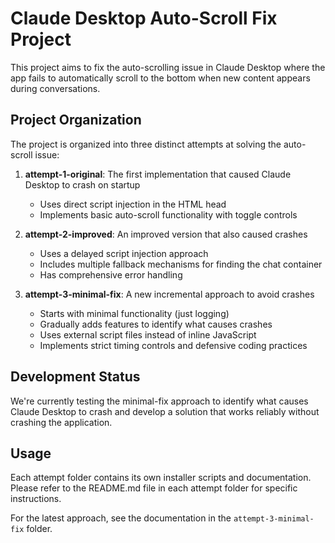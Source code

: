# Claude Desktop Auto-Scroll Fix Project

This project aims to fix the auto-scrolling issue in Claude Desktop where the app fails to automatically scroll to the bottom when new content appears during conversations.

## Project Organization

The project is organized into three distinct attempts at solving the auto-scroll issue:

1. **attempt-1-original**: The first implementation that caused Claude Desktop to crash on startup
   - Uses direct script injection in the HTML head
   - Implements basic auto-scroll functionality with toggle controls

2. **attempt-2-improved**: An improved version that also caused crashes
   - Uses a delayed script injection approach
   - Includes multiple fallback mechanisms for finding the chat container
   - Has comprehensive error handling

3. **attempt-3-minimal-fix**: A new incremental approach to avoid crashes
   - Starts with minimal functionality (just logging)
   - Gradually adds features to identify what causes crashes
   - Uses external script files instead of inline JavaScript
   - Implements strict timing controls and defensive coding practices

## Development Status

We're currently testing the minimal-fix approach to identify what causes Claude Desktop to crash and develop a solution that works reliably without crashing the application.

## Usage

Each attempt folder contains its own installer scripts and documentation. Please refer to the README.md file in each attempt folder for specific instructions.

For the latest approach, see the documentation in the `attempt-3-minimal-fix` folder.
